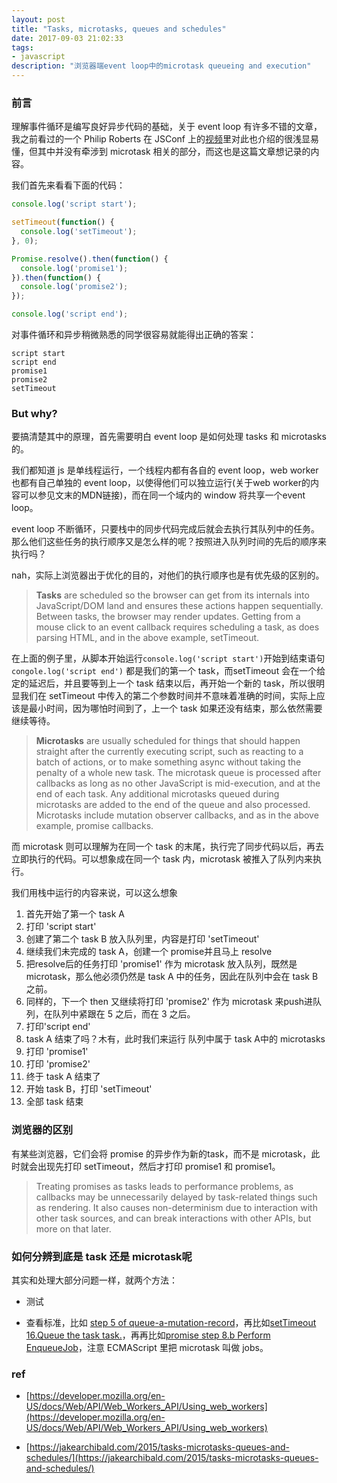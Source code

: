 ```yaml
---
layout: post
title: "Tasks, microtasks, queues and schedules"
date: 2017-09-03 21:02:33
tags:
- javascript
description: "浏览器端event loop中的microtask queueing and execution"
---
```


### 前言

理解事件循环是编写良好异步代码的基础，关于 event loop 有许多不错的文章，我之前看过的一个 Philip Roberts 在 JSConf 上的[视频](https://www.youtube.com/watch?v=8aGhZQkoFbQ)里对此也介绍的很浅显易懂，但其中并没有牵涉到 microtask 相关的部分，而这也是这篇文章想记录的内容。

我们首先来看看下面的代码：

```js
console.log('script start');

setTimeout(function() {
  console.log('setTimeout');
}, 0);

Promise.resolve().then(function() {
  console.log('promise1');
}).then(function() {
  console.log('promise2');
});

console.log('script end');
```

对事件循环和异步稍微熟悉的同学很容易就能得出正确的答案：

```
script start
script end
promise1
promise2
setTimeout
```

### But why?

要搞清楚其中的原理，首先需要明白 event loop 是如何处理 tasks 和 microtasks的。

我们都知道 js 是单线程运行，一个线程内都有各自的 event loop，web worker也都有自己单独的 event loop，以使得他们可以独立运行(关于web worker的内容可以参见文末的MDN链接)，而在同一个域内的 window 将共享一个event loop。

event loop 不断循环，只要栈中的同步代码完成后就会去执行其队列中的任务。那么他们这些任务的执行顺序又是怎么样的呢？按照进入队列时间的先后的顺序来执行吗？

nah，实际上浏览器出于优化的目的，对他们的执行顺序也是有优先级的区别的。

> **Tasks** are scheduled so the browser can get from its internals into JavaScript/DOM land and ensures these actions happen sequentially. Between tasks, the browser may render updates. Getting from a mouse click to an event callback requires scheduling a task, as does parsing HTML, and in the above example, setTimeout.

在上面的例子里，从脚本开始运行`console.log('script start')`开始到结束语句 `congole.log('script end')` 都是我们的第一个 task，而setTimeout 会在一个给定的延迟后，并且要等到上一个 task 结束以后，再开始一个新的 task，所以很明显我们在 setTimeout 中传入的第二个参数时间并不意味着准确的时间，实际上应该是最小时间，因为哪怕时间到了，上一个 task 如果还没有结束，那么依然需要继续等待。

> **Microtasks** are usually scheduled for things that should happen straight after the currently executing script, such as reacting to a batch of actions, or to make something async without taking the penalty of a whole new task. The microtask queue is processed after callbacks as long as no other JavaScript is mid-execution, and at the end of each task. Any additional microtasks queued during microtasks are added to the end of the queue and also processed. Microtasks include mutation observer callbacks, and as in the above example, promise callbacks.

而 microtask 则可以理解为在同一个 task 的末尾，执行完了同步代码以后，再去立即执行的代码。可以想象成在同一个 task 内，microtask 被推入了队列内来执行。

我们用栈中运行的内容来说，可以这么想象

1. 首先开始了第一个 task A
2. 打印 'script start'
3. 创建了第二个 task B 放入队列里，内容是打印 'setTimeout'
4. 继续我们未完成的 task A，创建一个 promise并且马上 resolve
5. 把resolve后的任务打印 'promise1' 作为 microtask 放入队列，既然是 microtask，那么他必须仍然是 task A 中的任务，因此在队列中会在 task B 之前。
6. 同样的，下一个 then 又继续将打印 'promise2' 作为 microtask 来push进队列，在队列中紧跟在 5 之后，而在 3 之后。
7. 打印'script end'
8. task A 结束了吗？木有，此时我们来运行 队列中属于 task A中的 microtasks
9. 打印 'promise1'
10. 打印 'promise2'
11. 终于 task A 结束了
12. 开始 task B，打印 'setTimeout'
13. 全部 task 结束

### 浏览器的区别

有某些浏览器，它们会将 promise 的异步作为新的task，而不是 microtask，此时就会出现先打印 setTimeout，然后才打印 promise1 和 promise1。

> Treating promises as tasks leads to performance problems, as callbacks may be unnecessarily delayed by task-related things such as rendering. It also causes non-determinism due to interaction with other task sources, and can break interactions with other APIs, but more on that later.

### 如何分辨到底是 task 还是 microtask呢

其实和处理大部分问题一样，就两个方法：

- 测试

- 查看标准，比如 [step 5 of queue-a-mutation-record](https://dom.spec.whatwg.org/#queue-a-mutation-record)，再比如[setTimeout 16.Queue the task task.](https://html.spec.whatwg.org/multipage/timers-and-user-prompts.html#timer-initialisation-steps)，再再比如[promise step 8.b Perform EnqueueJob](http://www.ecma-international.org/ecma-262/6.0/#sec-performpromisethen)，注意 ECMAScript 里把 microtask 叫做 jobs。

### ref

- [https://developer.mozilla.org/en-US/docs/Web/API/Web_Workers_API/Using_web_workers](https://developer.mozilla.org/en-US/docs/Web/API/Web_Workers_API/Using_web_workers)

- [https://jakearchibald.com/2015/tasks-microtasks-queues-and-schedules/](https://jakearchibald.com/2015/tasks-microtasks-queues-and-schedules/)
